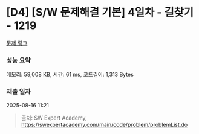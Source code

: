 # [D4] [S/W 문제해결 기본] 4일차 - 길찾기 - 1219 

[문제 링크](https://swexpertacademy.com/main/code/problem/problemDetail.do?contestProbId=AV14geLqABQCFAYD) 

### 성능 요약

메모리: 59,008 KB, 시간: 61 ms, 코드길이: 1,313 Bytes

### 제출 일자

2025-08-16 11:21



> 출처: SW Expert Academy, https://swexpertacademy.com/main/code/problem/problemList.do